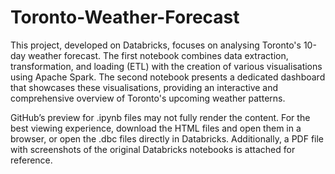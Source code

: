 # Toronto-Weather-Forecast
This project, developed on Databricks, focuses on analysing Toronto's 10-day weather forecast. The first notebook combines data extraction, transformation, and loading (ETL) with the creation of various visualisations using Apache Spark. The second notebook presents a dedicated dashboard that showcases these visualisations, providing an interactive and comprehensive overview of Toronto's upcoming weather patterns.

GitHub’s preview for .ipynb files may not fully render the content. For the best viewing experience, download the HTML files and open them in a browser, or open the .dbc files directly in Databricks. Additionally, a PDF file with screenshots of the original Databricks notebooks is attached for reference.
